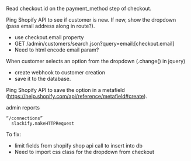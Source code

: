 Read checkout.id on the payment_method step of checkout.

Ping Shopify API to see if customer is new. If new, show the dropdown (pass email address along in route?).
- use checkout.email property
- GET /admin/customers/search.json?query=email:[checkout.email]
- Need to html encode email param?


When customer selects an option from the dropdown (.change() in jquery)
- create webhook to customer creation
- save it to the database.

Ping Shopify API to save the option in a metafield (https://help.shopify.com/api/reference/metafield#create).

admin reports

	
	
	“/connections”
      slackify.makeHTTPRequest




To fix:
- limit fields from shopify shop api call to insert into db
- Need to import css class for the dropdown from checkout